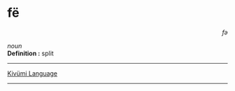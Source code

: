 
# fë

<div align="right"><i>fə</i></div>

*noun*  
**Definition :** split  

---

[Kivümi Language](../README.md)

---
